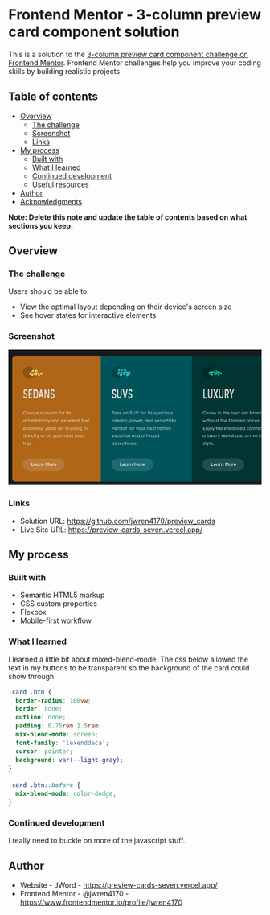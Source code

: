 # Frontend Mentor - 3-column preview card component solution

This is a solution to the [3-column preview card component challenge on Frontend Mentor](https://www.frontendmentor.io/challenges/3column-preview-card-component-pH92eAR2-). Frontend Mentor challenges help you improve your coding skills by building realistic projects.

## Table of contents

- [Overview](#overview)
  - [The challenge](#the-challenge)
  - [Screenshot](#screenshot)
  - [Links](#links)
- [My process](#my-process)
  - [Built with](#built-with)
  - [What I learned](#what-i-learned)
  - [Continued development](#continued-development)
  - [Useful resources](#useful-resources)
- [Author](#author)
- [Acknowledgments](#acknowledgments)

**Note: Delete this note and update the table of contents based on what sections you keep.**

## Overview

### The challenge

Users should be able to:

- View the optimal layout depending on their device's screen size
- See hover states for interactive elements

### Screenshot

![Screenshot](./screenshot.png)

### Links

- Solution URL: https://github.com/jwren4170/preview_cards
- Live Site URL: https://preview-cards-seven.vercel.app/

## My process

### Built with

- Semantic HTML5 markup
- CSS custom properties
- Flexbox
- Mobile-first workflow

### What I learned

I learned a little bit about mixed-blend-mode. The css below allowed the text in my buttons
to be transparent so the background of the card could show through.

```css
.card .btn {
  border-radius: 100vw;
  border: none;
  outline: none;
  padding: 0.75rem 1.5rem;
  mix-blend-mode: screen;
  font-family: 'lexenddeca';
  cursor: pointer;
  background: var(--light-gray);
}

.card .btn::before {
  mix-blend-mode: color-dodge;
}
```

### Continued development

I really need to buckle on more of the javascript stuff.

## Author

- Website - JWord - https://preview-cards-seven.vercel.app/
- Frontend Mentor - @jwren4170 - https://www.frontendmentor.io/profile/jwren4170
